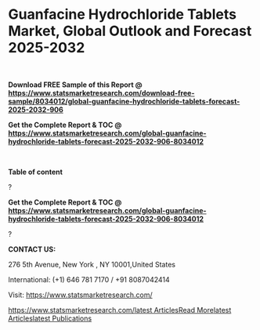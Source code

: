 <h1>Guanfacine Hydrochloride Tablets Market, Global Outlook and Forecast 2025-2032</h1><br/><p><strong>Download FREE Sample of this Report @ <a href="https://www.statsmarketresearch.com/download-free-sample/8034012/global-guanfacine-hydrochloride-tablets-forecast-2025-2032-906">https://www.statsmarketresearch.com/download-free-sample/8034012/global-guanfacine-hydrochloride-tablets-forecast-2025-2032-906</a></strong></p>
 
 
 
 <div><b>Get the Complete Report & TOC @ <a href="https://www.statsmarketresearch.com/global-guanfacine-hydrochloride-tablets-forecast-2025-2032-906-8034012">https://www.statsmarketresearch.com/global-guanfacine-hydrochloride-tablets-forecast-2025-2032-906-8034012</a></b></div>
 
 
 
 <p><br />
 
 <b>Table of content</b></p>
 
 
 
 <p>? </p>
 
 
 
 <div><b>Get the Complete Report & TOC @ <a href="https://www.statsmarketresearch.com/global-guanfacine-hydrochloride-tablets-forecast-2025-2032-906-8034012">https://www.statsmarketresearch.com/global-guanfacine-hydrochloride-tablets-forecast-2025-2032-906-8034012</a></b></div>
 
 
 
 <p>? </p>
 
 
 
 <p><b>CONTACT US:</b><br />
 
 276 5th Avenue, New York , NY 10001,United States<br />
 
 International: (+1) 646 781 7170 / +91 8087042414<br />
 
 Visit: <a href="https://www.statsmarketresearch.com/">https://www.statsmarketresearch.com/</a><br />
 
 <a href="https://gyeongbokgung.com">https://www.statsmarketresearch.com/</a><a href="https://hallyeomaritime.com">latest Articles</a><a href="https://jingwansa.com">Read More</a><a href="https://nguoiviet.jp/">latest Articles</a><a href="https://www.intelmarketresearch.com/">latest Publications</a></p>